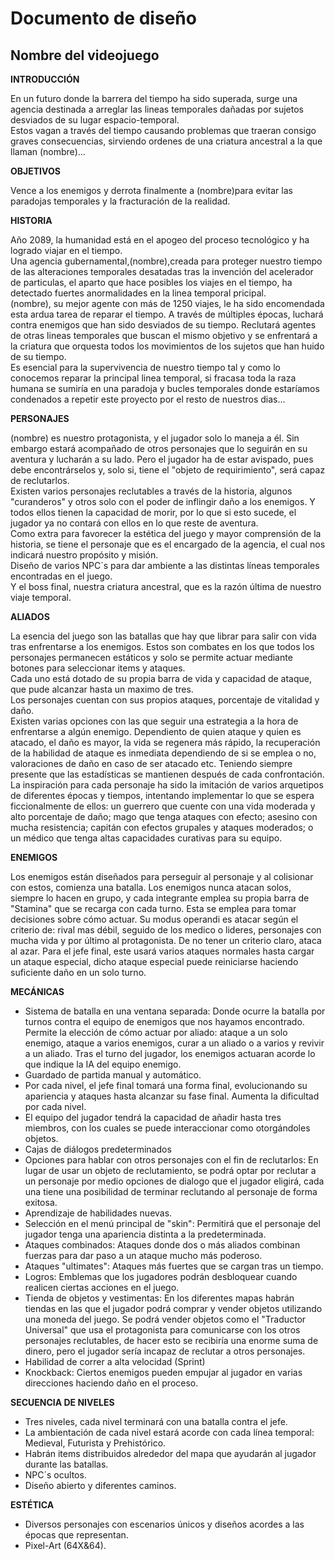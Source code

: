 # Documento de diseño

## Nombre del videojuego

**INTRODUCCIÓN**

En un futuro donde la barrera del tiempo ha sido superada, surge una agencia destinada a arreglar las lineas temporales dañadas
por sujetos desviados de su lugar espacio-temporal.\
Estos vagan a través del tiempo causando problemas que traeran consigo graves consecuencias, sirviendo ordenes de una criatura ancestral a la que llaman (nombre)...

**OBJETIVOS** 

Vence a los enemigos y derrota finalmente a (nombre)para evitar las paradojas temporales y la fracturación de la realidad.

**HISTORIA**

Año 2089, la humanidad está en el apogeo del proceso tecnológico y ha logrado viajar en el tiempo.\
Una agencia gubernamental,(nombre),creada para proteger nuestro tiempo de las alteraciones temporales desatadas tras la invención del acelerador de particulas, el aparto que hace posibles los viajes en el tiempo, ha detectado fuertes anormalidades en la linea temporal pricipal.\
(nombre), su mejor agente con más de 1250 viajes, le ha sido encomendada esta ardua tarea de reparar el tiempo. A través de múltiples épocas, luchará contra enemigos que han sido desviados de su tiempo. Reclutará agentes de otras lineas temporales que buscan el mismo objetivo y se enfrentará a la criatura que orquesta todos los movimientos de los sujetos que han huido de su tiempo.\
Es esencial para la supervivencia de nuestro tiempo tal y como lo conocemos reparar la principal linea temporal, si fracasa toda la raza humana se sumiría en una paradoja y bucles temporales donde estaríamos condenados a repetir este proyecto por el resto de nuestros dias...

**PERSONAJES**

(nombre) es nuestro protagonista, y el jugador solo lo maneja a él. Sin embargo estará acompañado de otros personajes que lo seguirán en su aventura y lucharán a su lado. Pero el jugador ha de estar avispado, pues debe encontrárselos y, solo si, tiene el "objeto de requirimiento", será capaz de reclutarlos.\
Existen varios personajes reclutables a través de la historia, algunos "curanderos" y otros solo con el poder de inflingir daño a los enemigos. Y todos ellos tienen la capacidad de morir, por lo que si esto sucede, el jugador ya no contará con ellos en lo que reste de aventura.\
Como extra para favorecer la estética del juego y mayor comprensión de la historia, se tiene el personaje que es el encargado de la agencia, el cual nos indicará nuestro propósito y misión.\
Diseño de varios NPC´s para dar ambiente a las distintas líneas temporales encontradas en el juego.\
Y el boss final, nuestra criatura ancestral, que es la razón última de nuestro viaje temporal. 

**ALIADOS**

La esencia del juego son las batallas que hay que librar para salir con vida tras enfrentarse a los enemigos. Estos son combates en los que todos los personajes permanecen estáticos y solo se permite actuar mediante botones para seleccionar items y ataques.\
Cada uno está dotado de su propia barra de vida y capacidad de ataque, que pude alcanzar hasta un maximo de tres.\
Los personajes cuentan con sus propios ataques, porcentaje de vitalidad y daño.\
Existen varias opciones con las que seguir una estrategia a la hora de enfrentarse a algún enemigo. Dependiento de quien ataque y quien es atacado, el daño es mayor, la vida se regenera más rápido, la recuperación de la habilidad de ataque es inmediata dependiendo de si se emplea o no, valoraciones de daño en caso de ser atacado  etc. Teniendo siempre presente que las estadísticas se mantienen después de cada confrontación.\
La inspiración para cada personaje ha sido la imitación de varios arquetipos de diferentes épocas y tiempos, intentando implementar lo que se espera ficcionalmente de ellos: un guerrero que cuente con una vida moderada y alto porcentaje de daño; mago que tenga ataques con efecto; asesino con mucha resistencia; capitán con efectos grupales y ataques moderados; o un médico que tenga altas capacidades curativas para su equipo.

**ENEMIGOS**

Los enemigos están diseñados para perseguir al personaje y al colisionar con estos, comienza una batalla. Los enemigos nunca atacan solos, siempre lo hacen en grupo, y cada integrante emplea su propia barra de "Stamina" que se recarga con cada turno. Esta se emplea para tomar decisiones sobre cómo actuar. Su modus operandi es atacar según el criterio de: rival mas débil, seguido de los medico o lideres, personajes con mucha vida y por último al protagonista. De no tener un criterio claro, ataca al azar. Para el jefe final, este usará varios ataques normales hasta cargar un ataque especial, dicho ataque especial puede reiniciarse haciendo suficiente daño en un solo turno.

**MECÁNICAS**

*   Sistema de batalla en una ventana separada: Donde ocurre la batalla por turnos contra el equipo de enemigos que nos hayamos encontrado. Permite la elección de cómo actuar por aliado: ataque a un solo enemigo, ataque a varios enemigos, curar a un aliado o a varios y revivir a un aliado. Tras el turno del jugador, los enemigos actuaran acorde lo que indique la IA del equipo enemigo.
*   Guardado de partida manual y automático.
*   Por cada nivel, el jefe final tomará una forma final, evolucionando su apariencia y ataques hasta alcanzar su fase final. Aumenta la dificultad por cada nivel.
*   El equipo del jugador tendrá la capacidad de añadir hasta tres miembros, con los cuales se puede interaccionar como otorgándoles objetos.
*   Cajas de diálogos predeterminados
*   Opciones para hablar con otros personajes con el fin de reclutarlos: En lugar de usar un objeto de reclutamiento, se podrá optar por reclutar a un personaje por medio opciones de dialogo que el jugador eligirá, cada una tiene una posibilidad de terminar reclutando al personaje de forma exitosa.
*   Aprendizaje de habilidades nuevas.
*   Selección en el menú principal de "skin": Permitirá que el personaje del jugador tenga una apariencia distinta a la predeterminada.
*   Ataques combinados: Ataques donde dos o más aliados combinan fuerzas para dar paso a un ataque mucho más poderoso.
*   Ataques "ultimates": Ataques más fuertes que se cargan tras un tiempo.
*   Logros: Emblemas que los jugadores podrán desbloquear cuando realicen ciertas acciones en el juego.
*   Tienda de objetos y vestimentas: En los diferentes mapas habrán tiendas en las que el jugador podrá comprar y vender objetos utilizando una moneda del juego. Se podrá vender objetos como el "Traductor Universal" que usa el protagonista para comunicarse con los otros personajes reclutables, de hacer esto se recibiría una enorme suma de dinero, pero el jugador sería incapaz de reclutar a otros personajes.
*   Habilidad de correr a alta velocidad (Sprint)
*   Knockback: Ciertos enemigos pueden empujar al jugador en varias direcciones haciendo daño en el proceso.

**SECUENCIA DE NIVELES**

*   Tres niveles, cada nivel terminará con una batalla contra el jefe.
*   La ambientación de cada nivel estará acorde con cada línea temporal: Medieval, Futurista y Prehistórico.
*   Habrán items distribuidos alrededor del mapa que ayudarán al jugador durante las batallas.
*   NPC´s ocultos.
*   Diseño abierto y diferentes caminos. 

**ESTÉTICA**

*   Diversos personajes con escenarios únicos y diseños acordes a las épocas que representan.
*   Pixel-Art (64X&64).








